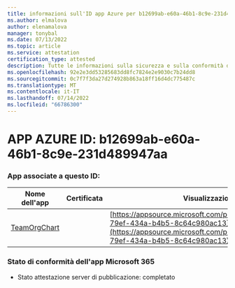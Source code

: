 ```yaml
---
title: informazioni sull'ID app Azure per b12699ab-e60a-46b1-8c9e-231d489947aa
ms.author: elmalova
author: elenamalova
manager: tonybal
ms.date: 07/13/2022
ms.topic: article
ms.service: attestation
certification_type: attested
description: Tutte le informazioni sulla sicurezza e sulla conformità disponibili per b12699ab-e60a-46b1-8c9e-231d489947aa.
ms.openlocfilehash: 92e2e3dd53285683dd8fc7824e2e9030c7b24dd8
ms.sourcegitcommit: 0c7f7f3da27d274928b863a18ff16d4dc775487c
ms.translationtype: MT
ms.contentlocale: it-IT
ms.lasthandoff: 07/14/2022
ms.locfileid: "66786300"
---
```

# <a name="azure-app-id-b12699ab-e60a-46b1-8c9e-231d489947aa"></a>APP AZURE ID: b12699ab-e60a-46b1-8c9e-231d489947aa


### <a name="apps-associated-with-this-id"></a>App associate a questo ID:
| **Nome dell'app** | **Certificata** | **Visualizzazione in AppSource** |
|--------------|---------------|-----------------------|
| [TeamOrgChart](../forward/teamorgchart.66763c6e-79ef-434a-b4b5-8c64c980ac13.md) |  | [https://appsource.microsoft.com/product/office/teamorgchart.66763c6e-79ef-434a-b4b5-8c64c980ac13](https://appsource.microsoft.com/product/office/teamorgchart.66763c6e-79ef-434a-b4b5-8c64c980ac13) |

### <a name="microsoft-365-app-compliance-status"></a>Stato di conformità dell'app Microsoft 365
- Stato attestazione server di pubblicazione: completato
